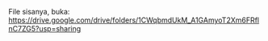 File sisanya, buka: https://drive.google.com/drive/folders/1CWqbmdUkM_A1GAmyoT2Xm6FRflnC7ZG5?usp=sharing
